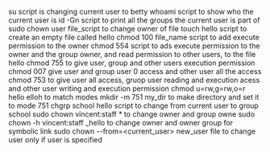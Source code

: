 su script is changing current user to betty
whoami script to show who the current user is
id -Gn script to print all the groups the current user is part of
sudo chown user file_script to change owner of file
touch hello script to create an empty file called hello
chmod 100 file_name script to add execute permission to the owner
chmod 554 script to ads execute permission to the owner and the group owner, and read permission to other users, to the file hello
chmod 755 to give user, group and other users execution permission
chmod 007 give user and group user 0 access and other user all the access
chmod 753 to give user all access, gruop user reading and execution acess and other user writing and execution permission
chmod u=rw,g=rw,o=r hello elloh to match modes
mkdir -m 751 my_dir to make directory and set it to mode 751
chgrp school hello script to change from current user to group school
sudo chown vincent:staff * to change owner and group owne
sudo chown -h vincent:staff _hello to change owner and owner group for symbolic link
sudo chown --from=<current_user> new_user file to change user only if user is specified
